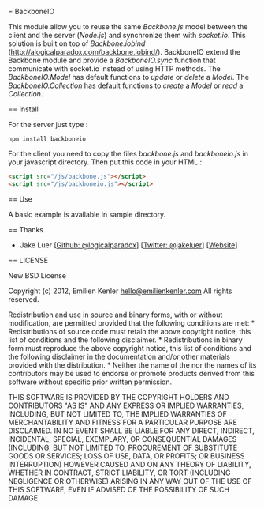 = BackboneIO

This module allow you to reuse the same _Backbone.js_ model between the client and the server (_Node.js_) and synchronize them with _socket.io_.
This solution is built on top of _Backbone.iobind_ (http://alogicalparadox.com/backbone.iobind/).
BackboneIO extend the Backbone module and provide a _BackboneIO.sync_ function that communicate with socket.io instead of using HTTP methods.
The _BackboneIO.Model_ has default functions to _update_ or _delete_ a _Model_.
The _BackboneIO.Collection_ has default functions to _create_ a _Model_ or _read_ a _Collection_.

== Install

For the server just type :
```
npm install backboneio
```

For the client you need to copy the files _backbone.js_ and _backboneio.js_ in your javascript directory.
Then put this code in your HTML :
```html
<script src="/js/backbone.js"></script>
<script src="/js/backboneio.js"></script>
```

== Use

A basic example is available in sample directory.

== Thanks

* Jake Luer [[Github: @logicalparadox](http://github.com/logicalparadox)] [[Twitter: @jakeluer](http://twitter.com/jakeluer)] [[Website](http://alogicalparadox.com)]

== LICENSE

New BSD License

Copyright (c) 2012, Emilien Kenler hello@emilienkenler.com
All rights reserved.

Redistribution and use in source and binary forms, with or without
modification, are permitted provided that the following conditions are met:
    * Redistributions of source code must retain the above copyright
      notice, this list of conditions and the following disclaimer.
    * Redistributions in binary form must reproduce the above copyright
      notice, this list of conditions and the following disclaimer in the
      documentation and/or other materials provided with the distribution.
    * Neither the name of the <organization> nor the
      names of its contributors may be used to endorse or promote products
      derived from this software without specific prior written permission.

THIS SOFTWARE IS PROVIDED BY THE COPYRIGHT HOLDERS AND CONTRIBUTORS "AS IS" AND
ANY EXPRESS OR IMPLIED WARRANTIES, INCLUDING, BUT NOT LIMITED TO, THE IMPLIED
WARRANTIES OF MERCHANTABILITY AND FITNESS FOR A PARTICULAR PURPOSE ARE
DISCLAIMED. IN NO EVENT SHALL <COPYRIGHT HOLDER> BE LIABLE FOR ANY
DIRECT, INDIRECT, INCIDENTAL, SPECIAL, EXEMPLARY, OR CONSEQUENTIAL DAMAGES
(INCLUDING, BUT NOT LIMITED TO, PROCUREMENT OF SUBSTITUTE GOODS OR SERVICES;
LOSS OF USE, DATA, OR PROFITS; OR BUSINESS INTERRUPTION) HOWEVER CAUSED AND
ON ANY THEORY OF LIABILITY, WHETHER IN CONTRACT, STRICT LIABILITY, OR TORT
(INCLUDING NEGLIGENCE OR OTHERWISE) ARISING IN ANY WAY OUT OF THE USE OF THIS
SOFTWARE, EVEN IF ADVISED OF THE POSSIBILITY OF SUCH DAMAGE.
